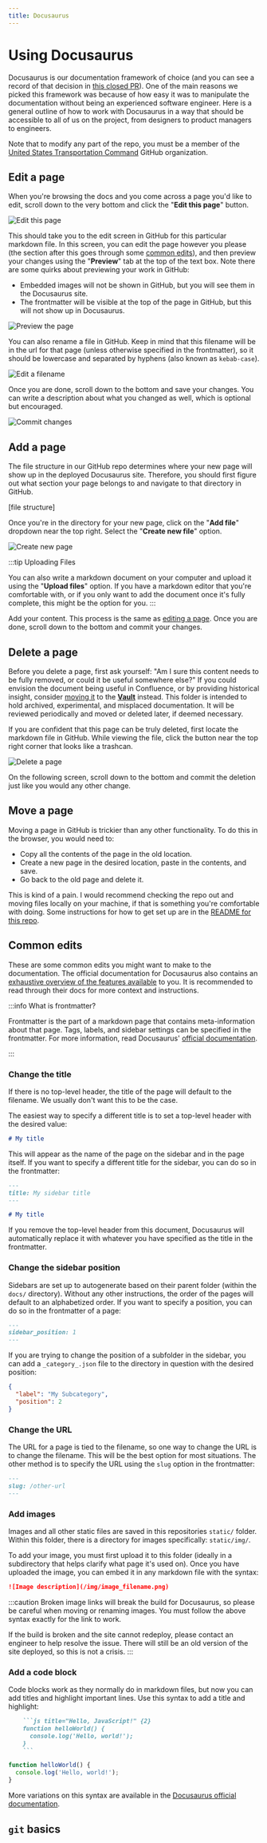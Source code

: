 ```yaml
---
title: Docusaurus
---
```

# Using Docusaurus 

Docusaurus is our documentation framework of choice (and you can see a record of that decision in [this closed PR](https://github.com/transcom/mymove/pull/6869)). One of the main reasons we picked this framework was because of how easy it was to manipulate the documentation without being an experienced software engineer. Here is a general outline of how to work with Docusaurus in a way that should be accessible to all of us on the project, from designers to product managers to engineers. 

Note that to modify any part of the repo, you must be a member of the [United States Transportation Command](https://github.com/transcom) GitHub organization.

## Edit a page

When you're browsing the docs and you come across a page you'd like to edit, scroll down to the very bottom and click the "**Edit this page**" button.

![Edit this page](/img/docusaurus/edit_this_page.png)

This should take you to the edit screen in GitHub for this particular markdown file. In this screen, you can edit the page however you please (the section after this goes through some [common edits](#common-edits)), and then preview your changes using the "**Preview**" tab at the top of the text box. Note there are some quirks about previewing your work in GitHub:

* Embedded images will not be shown in GitHub, but you will see them in the Docusaurus site.
* The frontmatter will be visible at the top of the page in GitHub, but this will not show up in Docusaurus.

![Preview the page](/img/docusaurus/preview_page.png)

You can also rename a file in GitHub. Keep in mind that this filename will be in the url for that page (unless otherwise specified in the frontmatter), so it should be lowercase and separated by hyphens (also known as `kebab-case`).

![Edit a filename](/img/docusaurus/edit_filename.png)

Once you are done, scroll down to the bottom and save your changes. You can write a description about what you changed as well, which is optional but encouraged.

![Commit changes](/img/docusaurus/commit_changes.png)

## Add a page

The file structure in our GitHub repo determines where your new page will show up in the deployed Docusaurus site. Therefore, you should first figure out what section your page belongs to and navigate to that directory in GitHub.

[file structure]

Once you're in the directory for your new page, click on the "**Add file**" dropdown near the top right. Select the "**Create new file**" option.

![Create new page](/img/docusaurus/create_new_page.png)

:::tip Uploading Files

You can also write a markdown document on your computer and upload it using the "**Upload files**" option. If you have a markdown editor that you're comfortable with, or if you only want to add the document once it's fully complete, this might be the option for you.
:::

Add your content. This process is the same as [editing a page](#common-edits). Once you are done, scroll down to the bottom and commit your changes.

## Delete a page

Before you delete a page, first ask yourself: "Am I sure this content needs to be fully removed, or could it be useful somewhere else?" If you could envision the document being useful in Confluence, or by providing historical insight, consider [moving it](#move-a-page) to the **[Vault](../../vault/index.md)** instead. This folder is intended to hold archived, experimental, and misplaced documentation. It will be reviewed periodically and moved or deleted later, if deemed necessary. 

If you are confident that this page can be truly deleted, first locate the markdown file in GitHub. While viewing the file, click the button near the top right corner that looks like a trashcan. 

![Delete a page](/img/docusaurus/delete_page.png)

On the following screen, scroll down to the bottom and commit the deletion just like you would any other change.

## Move a page

Moving a page in GitHub is trickier than any other functionality. To do this in the browser, you would need to:

* Copy all the contents of the page in the old location.
* Create a new page in the desired location, paste in the contents, and save.
* Go back to the old page and delete it.

This is kind of a pain. I would recommend checking the repo out and moving files locally on your machine, if that is something you're comfortable with doing. Some instructions for how to get set up are in the [README for this repo](https://github.com/transcom/mymove-docs#running-locally-on-macos).

## Common edits

These are some common edits you might want to make to the documentation. The official documentation for Docusaurus also contains an [exhaustive overview of the features available](https://docusaurus.io/docs/markdown-features) to you. It is recommended to read through their docs for more context and instructions.

:::info What is frontmatter?

Frontmatter is the part of a markdown page that contains meta-information about that page. Tags, labels, and sidebar settings can be specified in the frontmatter. For more information, read Docusaurus' [official documentation](https://docusaurus.io/docs/api/plugins/@docusaurus/plugin-content-docs#markdown-frontmatter).

:::

### Change the title

If there is no top-level header, the title of the page will default to the filename. We usually don't want this to be the case.

The easiest way to specify a different title is to set a top-level header with the desired value:

```md
# My title
```

This will appear as the name of the page on the sidebar and in the page itself. If you want to specify a different title for the sidebar, you can do so in the frontmatter:

```md
---
title: My sidebar title
---

# My title
```

If you remove the top-level header from this document, Docusaurus will automatically replace it with whatever you have specified as the title in the frontmatter.

### Change the sidebar position

Sidebars are set up to autogenerate based on their parent folder (within the `docs/` directory). Without any other instructions, the order of the pages will default to an alphabetized order. If you want to specify a position, you can do so in the frontmatter of a page:

```md
---
sidebar_position: 1
---
```

If you are trying to change the position of a subfolder in the sidebar, you can add a `_category_.json` file to the directory in question with the desired position:

```json
{
  "label": "My Subcategory",
  "position": 2
}
```

### Change the URL

The URL for a page is tied to the filename, so one way to change the URL is to change the filename. This will be the best option for most situations. The other method is to specify the URL using the `slug` option in the frontmatter:

```md
---
slug: /other-url
---
```

### Add images

Images and all other static files are saved in this repositories `static/` folder. Within this folder, there is a directory for images specifically: `static/img/`. 

To add your image, you must first upload it to this folder (ideally in a subdirectory that helps clarify what page it's used on). Once you have uploaded the image, you can embed it in any markdown file with the syntax:

```md
![Image description](/img/image_filename.png)
```

:::caution
Broken image links will break the build for Docusaurus, so please be careful when moving or renaming images. You must follow the above syntax exactly for the link to work. 

If the build is broken and the site cannot redeploy, please contact an engineer to help resolve the issue. There will still be an old version of the site deployed, so this is not a crisis.
:::

### Add a code block

Code blocks work as they normally do in markdown files, but now you can add titles and highlight important lines. Use this syntax to add a title and highlight:

```md
    ```js title="Hello, JavaScript!" {2}
    function helloWorld() {
      console.log('Hello, world!');
    }
    ```
```

```js title="Hello, JavaScript!" {2}
function helloWorld() {
  console.log('Hello, world!');
}
```

More variations on this syntax are available in the [Docusaurus official documentation](https://docusaurus.io/docs/markdown-features/code-blocks).

## `git` basics